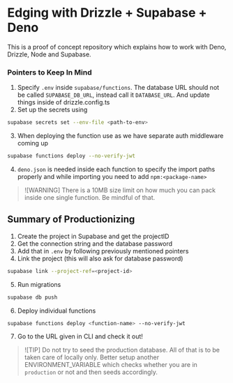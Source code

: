 # Edging with Drizzle + Supabase + Deno

This is a proof of concept repository which explains how to work with Deno,
Drizzle, Node and Supabase.

### Pointers to Keep In Mind
1. Specify `.env` inside `supabase/functions`. The database URL should not be 
called `SUPABASE_DB_URL`, instead call it `DATABASE_URL`. And update things
inside of drizzle.config.ts
2. Set up the secrets using
```bash
supabase secrets set --env-file <path-to-env>
```
3. When deploying the function use as we have separate auth middleware coming up
```bash
supabase functions deploy --no-verify-jwt
```
4. `deno.json` is needed inside each function to specify the import paths
properly and while importing you need to add `npm:<package-name>`

> ![WARNING]
> There is a 10MB size limit on how much you can pack inside one single function.
> Be mindful of that.

## Summary of Productionizing 
1. Create the project in Supabase and get the projectID
2. Get the connection string and the database password
3. Add that in `.env` by following previously mentioned pointers
4. Link the project (this will also ask for database password)
```bash
supabase link --project-ref=<project-id>
```
5. Run migrations
```bash
supabase db push
```
6. Deploy individual functions
```bash
supabase functions deploy <function-name> --no-verify-jwt
```
7. Go to the URL given in CLI and check it out!

> ![TIP]
> Do not try to seed the production database. All of that is to be taken care 
of locally only. Better setup another ENVIRONMENT_VARIABLE which checks whether
you are in `production` or not and then seeds accordingly.
